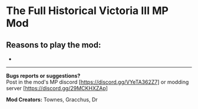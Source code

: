 # The Full Historical Victoria III MP Mod
 
## Reasons to play the mod:
-

---

**Bugs reports or suggestions?**<br/>
Post in the mod's MP discord [https://discord.gg/VYeTA362Z7] or modding server [https://discord.gg/29MCKHXZAp]

**Mod Creators:** Townes, Gracchus, Dr
